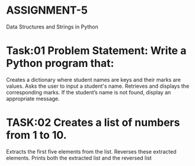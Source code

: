 # ASSIGNMENT-5
Data Structures and Strings in Python
# Task:01  Problem Statement: Write a Python program that:
Creates a dictionary where student names are keys and their marks are values.
   Asks the user to input a student's name.
   Retrieves and displays the corresponding marks.
   If the student’s name is not found, display an appropriate message.
# TASK:02 Creates a list of numbers from 1 to 10.
Extracts the first five elements from the list.
Reverses these extracted elements.
Prints both the extracted list and the reversed list
 
